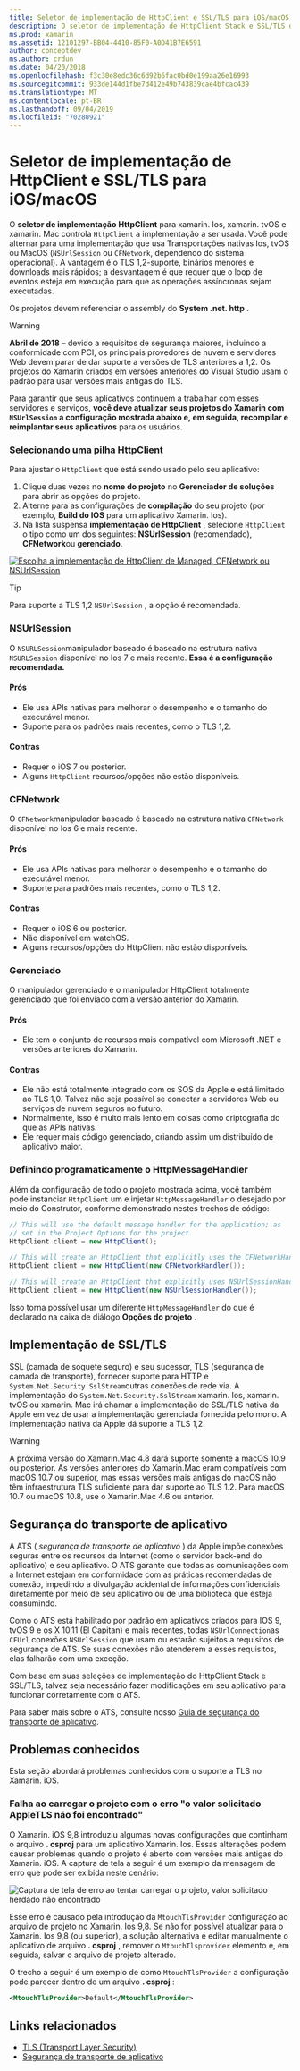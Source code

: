 ```yaml
---
title: Seletor de implementação de HttpClient e SSL/TLS para iOS/macOS
description: O seletor de implementação de HttpClient Stack e SSL/TLS determina a implementação de HttpClient e SSL/TLS que será usada pelo seu aplicativo Xamarin iOS, tvOS ou macOS.
ms.prod: xamarin
ms.assetid: 12101297-BB04-4410-85F0-A0D41B7E6591
author: conceptdev
ms.author: crdun
ms.date: 04/20/2018
ms.openlocfilehash: f3c30e8edc36c6d92b6fac0bd0e199aa26e16993
ms.sourcegitcommit: 933de144d1fbe7d412e49b743839cae4bfcac439
ms.translationtype: MT
ms.contentlocale: pt-BR
ms.lasthandoff: 09/04/2019
ms.locfileid: "70280921"
---
```

# <a name="httpclient-and-ssltls-implementation-selector-for-iosmacos"></a>Seletor de implementação de HttpClient e SSL/TLS para iOS/macOS

O **seletor de implementação HttpClient** para xamarin. Ios, xamarin. tvOS e xamarin. Mac controla `HttpClient` a implementação a ser usada. Você pode alternar para uma implementação que usa Transportações nativas Ios, tvOS ou MacOS (`NSUrlSession` ou `CFNetwork`, dependendo do sistema operacional). A vantagem é o TLS 1,2-suporte, binários menores e downloads mais rápidos; a desvantagem é que requer que o loop de eventos esteja em execução para que as operações assíncronas sejam executadas.

Os projetos devem referenciar o assembly do **System .net. http** .

> [!WARNING]
> **Abril de 2018** – devido a requisitos de segurança maiores, incluindo a conformidade com PCI, os principais provedores de nuvem e servidores Web devem parar de dar suporte a versões de TLS anteriores a 1,2. Os projetos do Xamarin criados em versões anteriores do Visual Studio usam o padrão para usar versões mais antigas do TLS.
>
> Para garantir que seus aplicativos continuem a trabalhar com esses servidores e serviços, **você deve atualizar seus projetos do Xamarin com `NSUrlSession` a configuração mostrada abaixo e, em seguida, recompilar e reimplantar seus aplicativos** para os usuários.

### <a name="selecting-an-httpclient-stack"></a>Selecionando uma pilha HttpClient

Para ajustar o `HttpClient` que está sendo usado pelo seu aplicativo:

1. Clique duas vezes no **nome do projeto** no **Gerenciador de soluções** para abrir as opções do projeto.
2. Alterne para as configurações de **compilação** do seu projeto (por exemplo, **Build do IOS** para um aplicativo Xamarin. Ios).
3. Na lista suspensa **implementação de HttpClient** , selecione `HttpClient` o tipo como um dos seguintes: **NSUrlSession** (recomendado), **CFNetwork**ou **gerenciado**.

[![Escolha a implementação de HttpClient de Managed, CFNetwork ou NSUrlSession](http-stack-images/http-xs-sml.png)](http-stack-images/http-xs.png#lightbox)

> [!TIP]
> Para suporte a TLS 1,2 `NSUrlSession` , a opção é recomendada.

### <a name="nsurlsession"></a>NSUrlSession

O `NSURLSession`manipulador baseado é baseado na estrutura nativa `NSURLSession` disponível no Ios 7 e mais recente. 
**Essa é a configuração recomendada.**

#### <a name="pros"></a>Prós

- Ele usa APIs nativas para melhorar o desempenho e o tamanho do executável menor.
- Suporte para os padrões mais recentes, como o TLS 1,2.

#### <a name="cons"></a>Contras

- Requer o iOS 7 ou posterior.
- Alguns `HttpClient` recursos/opções não estão disponíveis.

### <a name="cfnetwork"></a>CFNetwork

O `CFNetwork`manipulador baseado é baseado na estrutura nativa `CFNetwork` disponível no Ios 6 e mais recente.

#### <a name="pros"></a>Prós

- Ele usa APIs nativas para melhorar o desempenho e o tamanho do executável menor.
- Suporte para padrões mais recentes, como o TLS 1,2.

#### <a name="cons"></a>Contras

- Requer o iOS 6 ou posterior.
- Não disponível em watchOS.
- Alguns recursos/opções do HttpClient não estão disponíveis.

### <a name="managed"></a>Gerenciado

O manipulador gerenciado é o manipulador HttpClient totalmente gerenciado que foi enviado com a versão anterior do Xamarin.

#### <a name="pros"></a>Prós

- Ele tem o conjunto de recursos mais compatível com Microsoft .NET e versões anteriores do Xamarin.

#### <a name="cons"></a>Contras

- Ele não está totalmente integrado com os SOS da Apple e está limitado ao TLS 1,0. Talvez não seja possível se conectar a servidores Web ou serviços de nuvem seguros no futuro.
- Normalmente, isso é muito mais lento em coisas como criptografia do que as APIs nativas.
- Ele requer mais código gerenciado, criando assim um distribuído de aplicativo maior.

### <a name="programmatically-setting-the-httpmessagehandler"></a>Definindo programaticamente o HttpMessageHandler

Além da configuração de todo o projeto mostrada acima, você também pode instanciar `HttpClient` um e injetar `HttpMessageHandler` o desejado por meio do Construtor, conforme demonstrado nestes trechos de código:

```csharp
// This will use the default message handler for the application; as
// set in the Project Options for the project.
HttpClient client = new HttpClient();

// This will create an HttpClient that explicitly uses the CFNetworkHandler
HttpClient client = new HttpClient(new CFNetworkHandler());

// This will create an HttpClient that explicitly uses NSUrlSessionHandler
HttpClient client = new HttpClient(new NSUrlSessionHandler());
```

Isso torna possível usar um diferente `HttpMessageHandler` do que é declarado na caixa de diálogo **Opções do projeto** .

## <a name="ssltls-implementation"></a>Implementação de SSL/TLS

SSL (camada de soquete seguro) e seu sucessor, TLS (segurança de camada de transporte), fornecer suporte para HTTP e `System.Net.Security.SslStream`outras conexões de rede via. A implementação do `System.Net.Security.SslStream` xamarin. Ios, xamarin. tvOS ou xamarin. Mac irá chamar a implementação de SSL/TLS nativa da Apple em vez de usar a implementação gerenciada fornecida pelo mono. A implementação nativa da Apple dá suporte a TLS 1,2.

> [!WARNING]
> A próxima versão do Xamarin.Mac 4.8 dará suporte somente a macOS 10.9 ou posterior.
> As versões anteriores do Xamarin.Mac eram compatíveis com macOS 10.7 ou superior, mas essas versões mais antigas do macOS não têm infraestrutura TLS suficiente para dar suporte ao TLS 1.2. Para macOS 10.7 ou macOS 10.8, use o Xamarin.Mac 4.6 ou anterior.

## <a name="app-transport-security"></a>Segurança do transporte de aplicativo

A ATS ( _segurança de transporte de aplicativo_ ) da Apple impõe conexões seguras entre os recursos da Internet (como o servidor back-end do aplicativo) e seu aplicativo. O ATS garante que todas as comunicações com a Internet estejam em conformidade com as práticas recomendadas de conexão, impedindo a divulgação acidental de informações confidenciais diretamente por meio de seu aplicativo ou de uma biblioteca que esteja consumindo.

Como o ATS está habilitado por padrão em aplicativos criados para IOS 9, tvOS 9 e os X 10,11 (El Capitan) e mais recentes, todas `NSUrlConnection`as `CFUrl` conexões `NSUrlSession` que usam ou estarão sujeitos a requisitos de segurança de ATS. Se suas conexões não atenderem a esses requisitos, elas falharão com uma exceção.

Com base em suas seleções de implementação do HttpClient Stack e SSL/TLS, talvez seja necessário fazer modificações em seu aplicativo para funcionar corretamente com o ATS.

Para saber mais sobre o ATS, consulte nosso [Guia de segurança do transporte de aplicativo](~/ios/app-fundamentals/ats.md).

## <a name="known-issues"></a>Problemas conhecidos

Esta seção abordará problemas conhecidos com o suporte a TLS no Xamarin. iOS.

### <a name="project-failed-to-load-with-error-requested-value-appletls-wasnt-found"></a>Falha ao carregar o projeto com o erro "o valor solicitado AppleTLS não foi encontrado"

O Xamarin. iOS 9,8 introduziu algumas novas configurações que continham o arquivo **. csproj** para um aplicativo Xamarin. Ios. Essas alterações podem causar problemas quando o projeto é aberto com versões mais antigas do Xamarin. iOS. A captura de tela a seguir é um exemplo da mensagem de erro que pode ser exibida neste cenário:

![Captura de tela de erro ao tentar carregar o projeto, valor solicitado herdado não encontrado](http-stack-images/tlserror-xs.png)

Esse erro é causado pela introdução da `MtouchTlsProvider` configuração ao arquivo de projeto no Xamarin. Ios 9,8. Se não for possível atualizar para o Xamarin. Ios 9,8 (ou superior), a solução alternativa é editar manualmente o aplicativo de arquivo **. csproj** , remover o `MtouchTlsprovider` elemento e, em seguida, salvar o arquivo de projeto alterado.

O trecho a seguir é um exemplo de como `MtouchTlsProvider` a configuração pode parecer dentro de um arquivo **. csproj** :

```xml
<MtouchTlsProvider>Default</MtouchTlsProvider>
```

## <a name="related-links"></a>Links relacionados

- [TLS (Transport Layer Security)](~/cross-platform/app-fundamentals/transport-layer-security.md)
- [Segurança de transporte de aplicativo](~/ios/app-fundamentals/ats.md)
